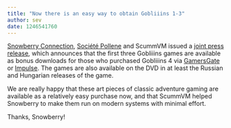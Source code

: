 ```yaml
---
title: "Now there is an easy way to obtain Gobliiins 1-3"
author: sev
date: 1246541760
---
```


[Snowberry Connection](http://www.snowball.ru), [Société Pollene](http://www.gobliiins4.com) and ScummVM issued a [joint press release](/press/snowberry), which announces that the first three Gobliiins games are available as bonus downloads for those who purchased Gobliiins 4 via [GamersGate](http://gamersgate.com/DD-GOBLIN/gobliiins-4) or [Impulse](http://www.impulsedriven.com/goblins4). The games are also available on the DVD in at least the Russian and Hungarian releases of the game.

We are really happy that these art pieces of classic adventure gaming are available as a relatively easy purchase now, and that ScummVM helped Snowberry to make them run on modern systems with minimal effort.

Thanks, Snowberry!
